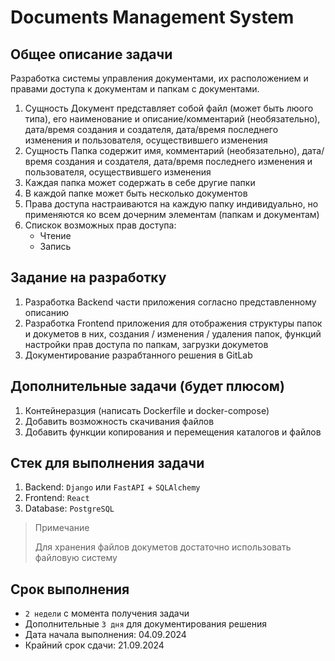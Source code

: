 # Documents Management System

## Общее описание задачи
Разработка системы управления документами, их расположением и правами доступа к документам и папкам с документами.

1. Сущность Документ представляет собой файл (может быть люого типа), его наименование и описание/комментарий (необязательно), дата/время создания и создателя, дата/время последнего изменения и пользователя, осуществившего изменения
2. Сущность Папка содержит имя, комментарий (необязательно), дата/время создания и создателя, дата/время последнего изменения и пользователя, осуществившего изменения
3. Каждая папка может содержать в себе другие папки
4. В каждой папке может быть несколько документов
5. Права доступа настраиваются на каждую папку индивидуально, но применяются ко всем дочерним элементам (папкам и документам)
6. Спискок возможных прав доступа:
    - Чтение
    - Запись


## Задание на разработку
1. Разработка Backend части приложения согласно представленному описанию
2. Разработка Frontend приложения для отображения структуры папок и докуметов в них, создания / изменения / удаления папок, функций настройки прав доступа по папкам, загрузки докуметов
3. Документирование разрабтанного решения в GitLab

## Дополнительные задачи (будет плюсом)
1. Контейнеразция (написать Dockerfile и docker-compose)
2. Добавить возможность скачивания файлов
3. Добавить функции копирования и перемещения каталогов и файлов


## Стек для выполнения задачи
1. Backend: ``Django`` или ``FastAPI`` + ``SQLAlchemy``
2. Frontend: ``React``
3. Database: ``PostgreSQL``

> Примечание
>
> Для хранения файлов докуметов достаточно использовать файловую систему


## Срок выполнения
- ```2 недели``` с момента получения задачи
- Дополнительные ```3 дня``` для документирования решения
- Дата начала выполнения: 04.09.2024
- Крайний срок сдачи: 21.09.2024





